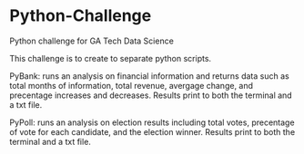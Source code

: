 # Python-Challenge
Python challenge for GA Tech Data Science


This challenge is to create to separate python scripts.

PyBank: runs an analysis on financial information and returns data such as total months of information, total revenue, avergage change, and precentage increases and decreases. Results print to both the terminal and a txt file.

PyPoll: runs an analysis on election results including total votes, precentage of vote for each candidate, and the election winner. Results print to both the terminal and a txt file.

